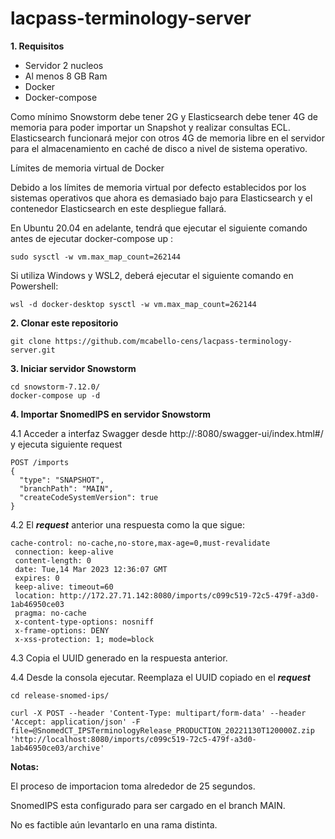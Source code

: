 # lacpass-terminology-server

**1. Requisitos**

- Servidor 2 nucleos 
- Al menos 8 GB Ram
- Docker
- Docker-compose

Como mínimo Snowstorm debe tener 2G y Elasticsearch debe tener 4G de memoria para poder importar un Snapshot y realizar consultas ECL. Elasticsearch funcionará mejor con otros 4G de memoria libre en el servidor para el almacenamiento en caché de disco a nivel de sistema operativo.

Límites de memoria virtual de Docker

Debido a los límites de memoria virtual por defecto establecidos por los sistemas operativos que ahora es demasiado bajo para Elasticsearch y el contenedor Elasticsearch en este despliegue fallará.

En Ubuntu 20.04 en adelante, tendrá que ejecutar el siguiente comando antes de ejecutar docker-compose up :

```
sudo sysctl -w vm.max_map_count=262144
```

Si utiliza Windows y WSL2, deberá ejecutar el siguiente comando en Powershell:

```
wsl -d docker-desktop sysctl -w vm.max_map_count=262144
```


**2. Clonar este repositorio**

```
git clone https://github.com/mcabello-cens/lacpass-terminology-server.git
```

**3. Iniciar servidor Snowstorm**

```
cd snowstorm-7.12.0/
docker-compose up -d
```

**4. Importar SnomedIPS en servidor Snowstorm**

4.1 Acceder a interfaz Swagger desde http://<ip>:8080/swagger-ui/index.html#/ y ejecuta siguiente request

```
POST /imports
{
  "type": "SNAPSHOT",
  "branchPath": "MAIN",
  "createCodeSystemVersion": true
}
```

4.2 El ***request*** anterior una respuesta como la que sigue:

```
cache-control: no-cache,no-store,max-age=0,must-revalidate 
 connection: keep-alive 
 content-length: 0 
 date: Tue,14 Mar 2023 12:36:07 GMT 
 expires: 0 
 keep-alive: timeout=60 
 location: http://172.27.71.142:8080/imports/c099c519-72c5-479f-a3d0-1ab46950ce03
 pragma: no-cache 
 x-content-type-options: nosniff 
 x-frame-options: DENY 
 x-xss-protection: 1; mode=block 
```

4.3 Copia el UUID generado en la respuesta anterior.

4.4 Desde la consola ejecutar. Reemplaza el UUID copiado en el ***request***
```
cd release-snomed-ips/

curl -X POST --header 'Content-Type: multipart/form-data' --header 'Accept: application/json' -F file=@SnomedCT_IPSTerminologyRelease_PRODUCTION_20221130T120000Z.zip 'http://localhost:8080/imports/c099c519-72c5-479f-a3d0-1ab46950ce03/archive'
```

**Notas:**

El proceso de importacion toma alrededor de 25 segundos.

SnomedIPS esta configurado para ser cargado en el branch MAIN. 

No es factible aún levantarlo en una rama distinta.


